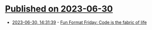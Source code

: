 # [Published on 2023-06-30](index.md)

* [2023-06-30, 14:31:39](https://lobste.rs/s/0dqjmb/fun_format_friday_code_is_fabric_life) - [Fun Format Friday: Code is the fabric of life](https://lobste.rs/s/0dqjmb/fun_format_friday_code_is_fabric_life)
